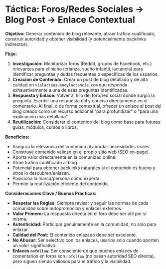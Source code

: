 # Táctica: Foros/Redes Sociales -> Blog Post -> Enlace Contextual

**Objetivo:** Generar contenido de blog relevante, atraer tráfico cualificado, construir autoridad y obtener visibilidad (y potencialmente backlinks indirectos).

**Flujo:**

1.  **Investigación:** Monitorizar foros (Reddit, grupos de Facebook, etc.) relevantes para el nicho (crianza, sueño infantil, lactancia) para identificar preguntas y dudas frecuentes o específicas de los usuarios.
2.  **Creación de Contenido:** Crear un post de blog detallado y de alta calidad en `vialacteasuenoylactancia.com` que responda exhaustivamente a una de esas preguntas identificadas.
3.  **Respuesta y Enlace:** Volver al hilo del foro/red social donde surgió la pregunta. Escribir una respuesta útil y concisa directamente en el comentario. Al final, o de forma contextual, ofrecer un enlace al post del blog creado como un recurso adicional "para profundizar" o "para una explicación más detallada".
4.  **Reutilización:** Considerar el contenido del blog como base para futuras guías, módulos, cursos o libros.

**Beneficios:**

*   Asegura la relevancia del contenido al abordar necesidades reales.
*   Construye contenido valioso en el propio sitio web (SEO on-page).
*   Aporta valor directamente en la comunidad online.
*   Atrae tráfico cualificado al blog.
*   Potencial para obtener backlinks naturales si el contenido es bueno y otros lo descubren/enlazan.
*   Posiciona la marca/persona como experta.
*   Permite la reutilización eficiente del contenido.

**Consideraciones Clave / Buenas Prácticas:**

*   **Respetar las Reglas:** Siempre revisar y seguir las normas de cada comunidad sobre autopromoción y enlaces externos.
*   **Valor Primero:** La respuesta directa en el foro debe ser útil por sí misma.
*   **Autenticidad:** Participar genuinamente en la comunidad, no solo para enlazar.
*   **Calidad del Post:** El contenido enlazado debe ser excelente.
*   **No Abusar:** Ser selectivo con los enlaces, usarlos solo cuando aporten un valor significativo.
*   **Enlaces `nofollow`:** Ser consciente de que muchos enlaces de comentarios en foros son `nofollow` (no pasan autoridad SEO directa), pero siguen siendo valiosos para el tráfico y la visibilidad.

